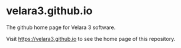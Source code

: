 # velara3.github.io

The github home page for Velara 3 software. 

Visit https://velara3.github.io to see the home page of this repository.
